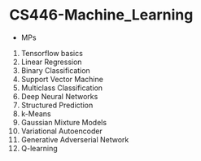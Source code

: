 # CS446-Machine_Learning
- MPs
1. Tensorflow basics
2. Linear Regression
3. Binary Classification
4. Support Vector Machine
5. Multiclass Classification
6. Deep Neural Networks
7. Structured Prediction
8. k-Means
9. Gaussian Mixture Models
10. Variational Autoencoder
11. Generative Adverserial Network
12. Q-learning
